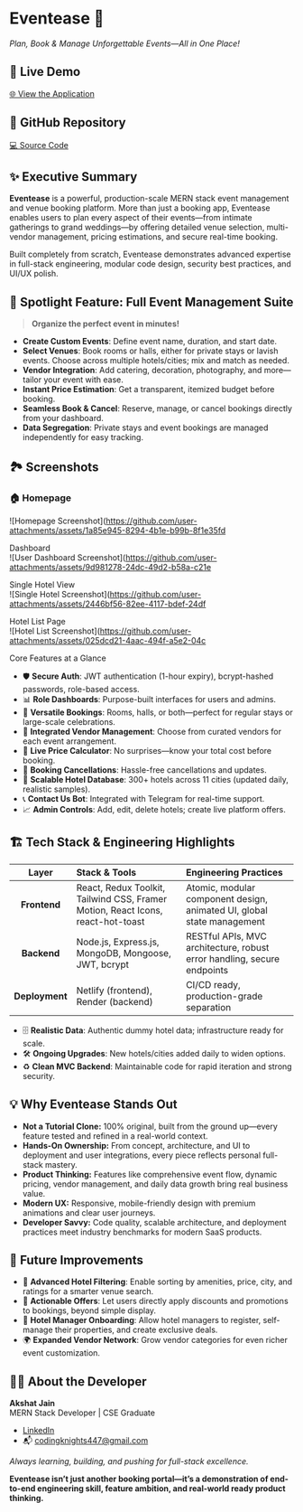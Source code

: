 # Eventease 🎉  
*Plan, Book & Manage Unforgettable Events—All in One Place!*

## 🚀 Live Demo  
[🌐 View the Application](https://eventeaseportal.netlify.app/)

## 📂 GitHub Repository  
[💻 Source Code](https://github.com/AkshatJain447/Event-Booking-Portal)

## ✨ Executive Summary

**Eventease** is a powerful, production-scale MERN stack event management and venue booking platform. More than just a booking app, Eventease enables users to plan every aspect of their events—from intimate gatherings to grand weddings—by offering detailed venue selection, multi-vendor management, pricing estimations, and secure real-time booking.  

Built completely from scratch, Eventease demonstrates advanced expertise in full-stack engineering, modular code design, security best practices, and UI/UX polish.

## 🌟 Spotlight Feature: Full Event Management Suite

> **Organize the perfect event in minutes!**

- **Create Custom Events**: Define event name, duration, and start date.
- **Select Venues**: Book rooms or halls, either for private stays or lavish events. Choose across multiple hotels/cities; mix and match as needed.
- **Vendor Integration**: Add catering, decoration, photography, and more—tailor your event with ease.
- **Instant Price Estimation**: Get a transparent, itemized budget before booking.
- **Seamless Book & Cancel**: Reserve, manage, or cancel bookings directly from your dashboard.
- **Data Segregation**: Private stays and event bookings are managed independently for easy tracking.

## 🏞️ Screenshots

### 🏠 Homepage  
![Homepage Screenshot](https://github.com/user-attachments/assets/1a85e945-8294-4b1e-b99b-8f1e35fd 

Dashboard  
![User Dashboard Screenshot](https://github.com/user-attachments/assets/9d981278-24dc-49d2-b58a-c21e 

Single Hotel View  
![Single Hotel Screenshot](https://github.com/user-attachments/assets/2446bf56-82ee-4117-bdef-24df 

Hotel List Page  
![Hotel List Screenshot](https://github.com/user-attachments/assets/025dcd21-4aac-494f-a5e2-04c 

Core Features at a Glance
- 🛡️ **Secure Auth**: JWT authentication (1-hour expiry), bcrypt-hashed passwords, role-based access.
- 📊 **Role Dashboards**: Purpose-built interfaces for users and admins.
- 🏩 **Versatile Bookings**: Rooms, halls, or both—perfect for regular stays or large-scale celebrations.
- 🎪 **Integrated Vendor Management**: Choose from curated vendors for each event arrangement.
- 💸 **Live Price Calculator**: No surprises—know your total cost before booking.
- 🔄 **Booking Cancellations**: Hassle-free cancellations and updates.
- 🌆 **Scalable Hotel Database**: 300+ hotels across 11 cities (updated daily, realistic samples).
- 📞 **Contact Us Bot**: Integrated with Telegram for real-time support.
- 📈 **Admin Controls**: Add, edit, delete hotels; create live platform offers.

## 🏗️ Tech Stack & Engineering Highlights

| Layer         | Stack & Tools               | Engineering Practices                   |
|:-------------:|:---------------------------|:----------------------------------------|
| **Frontend**  | React, Redux Toolkit, Tailwind CSS, Framer Motion, React Icons, react-hot-toast | Atomic, modular component design, animated UI, global state management |
| **Backend**   | Node.js, Express.js, MongoDB, Mongoose, JWT, bcrypt         | RESTful APIs, MVC architecture, robust error handling, secure endpoints |
| **Deployment**| Netlify (frontend), Render (backend)                       | CI/CD ready, production-grade separation         |

- 🗄️ **Realistic Data**: Authentic dummy hotel data; infrastructure ready for scale.
- 🛠️ **Ongoing Upgrades**: New hotels/cities added daily to widen options.
- ♻️ **Clean MVC Backend**: Maintainable code for rapid iteration and strong security.

## 💡 Why Eventease Stands Out

- **Not a Tutorial Clone:** 100% original, built from the ground up—every feature tested and refined in a real-world context.
- **Hands-On Ownership:** From concept, architecture, and UI to deployment and user integrations, every piece reflects personal full-stack mastery.
- **Product Thinking:** Features like comprehensive event flow, dynamic pricing, vendor management, and daily data growth bring real business value.
- **Modern UX:** Responsive, mobile-friendly design with premium animations and clear user journeys.
- **Developer Savvy:** Code quality, scalable architecture, and deployment practices meet industry benchmarks for modern SaaS products.

## 🚧 Future Improvements

- 🔎 **Advanced Hotel Filtering**: Enable sorting by amenities, price, city, and ratings for a smarter venue search.
- 🎁 **Actionable Offers**: Let users directly apply discounts and promotions to bookings, beyond simple display.
- 🏨 **Hotel Manager Onboarding**: Allow hotel managers to register, self-manage their properties, and create exclusive deals.
- 🌍 **Expanded Vendor Network**: Grow vendor categories for even richer event customization.

## 👨‍💻 About the Developer

**Akshat Jain**  
MERN Stack Developer | CSE Graduate

- [LinkedIn](https://www.linkedin.com/in/akshat-jain-b016391a6/)  
- 📬 codingknights447@gmail.com

*Always learning, building, and pushing for full-stack excellence.*

**Eventease isn’t just another booking portal—it’s a demonstration of end-to-end engineering skill, feature ambition, and real-world ready product thinking.**
